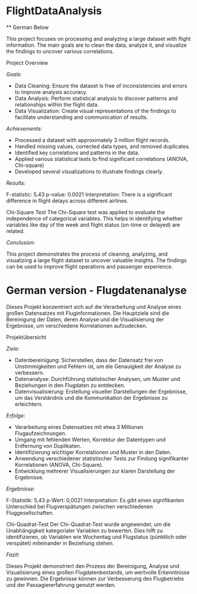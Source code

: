 # FlightDataAnalysis

** German Below 

This project focuses on processing and analyzing a large dataset with flight information. The main goals are to clean the data, analyze it, and visualize the findings to uncover various correlations.

Project Overview

_Goals:_

* Data Cleaning: Ensure the dataset is free of inconsistencies and errors to improve analysis accuracy.
* Data Analysis: Perform statistical analysis to discover patterns and relationships within the flight data.
* Data Visualization: Create visual representations of the findings to facilitate understanding and communication of results.

_Achievements:_

* Processed a dataset with approximately 3 million flight records.
* Handled missing values, corrected data types, and removed duplicates.
* Identified key correlations and patterns in the data.
* Applied various statistical tests to find significant correlations (ANOVA, Chi-square)
* Developed several visualizations to illustrate findings clearly.
  
_Results:_

F-statistic: 5.43
p-value: 0.0021
Interpretation: There is a significant difference in flight delays across different airlines.

Chi-Square Test
The Chi-Square test was applied to evaluate the independence of categorical variables. This helps in identifying whether variables like day of the week and flight status (on-time or delayed) are related.


_Conclusion:_

This project demonstrates the process of cleaning, analyzing, and visualizing a large flight dataset to uncover valuable insights. The findings can be used to improve flight operations and passenger experience.

# German version - Flugdatenanalyse

Dieses Projekt konzentriert sich auf die Verarbeitung und Analyse eines großen Datensatzes mit Fluginformationen. Die Hauptziele sind die Bereinigung der Daten, deren Analyse und die Visualisierung der Ergebnisse, um verschiedene Korrelationen aufzudecken.

Projektübersicht

_Ziele:_
* Datenbereinigung: Sicherstellen, dass der Datensatz frei von Unstimmigkeiten und Fehlern ist, um die Genauigkeit der Analyse zu verbessern.
* Datenanalyse: Durchführung statistischer Analysen, um Muster und Beziehungen in den Flugdaten zu entdecken.
* Datenvisualisierung: Erstellung visueller Darstellungen der Ergebnisse, um das Verständnis und die Kommunikation der Ergebnisse zu erleichtern.

_Erfolge:_

* Verarbeitung eines Datensatzes mit etwa 3 Millionen Flugaufzeichnungen.
* Umgang mit fehlenden Werten, Korrektur der Datentypen und Entfernung von Duplikaten.
* Identifizierung wichtiger Korrelationen und Muster in den Daten.
* Anwendung verschiedener statistischer Tests zur Findung signifikanter Korrelationen (ANOVA, Chi-Square).
* Entwicklung mehrerer Visualisierungen zur klaren Darstellung der Ergebnisse.

_Ergebnisse:_

F-Statistik: 5,43
p-Wert: 0,0021
Interpretation: Es gibt einen signifikanten Unterschied bei Flugverspätungen zwischen verschiedenen Fluggesellschaften.

Chi-Quadrat-Test
Der Chi-Quadrat-Test wurde angewendet, um die Unabhängigkeit kategorialer Variablen zu bewerten. Dies hilft zu identifizieren, ob Variablen wie Wochentag und Flugstatus (pünktlich oder verspätet) miteinander in Beziehung stehen.

_Fazit:_

Dieses Projekt demonstriert den Prozess der Bereinigung, Analyse und Visualisierung eines großen Flugdatenbestands, um wertvolle Erkenntnisse zu gewinnen. Die Ergebnisse können zur Verbesserung des Flugbetriebs und der Passagiererfahrung genutzt werden.



